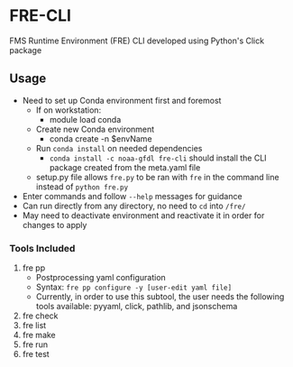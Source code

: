 # FRE-CLI
FMS Runtime Environment (FRE) CLI developed using Python's Click package

## Usage
* Need to set up Conda environment first and foremost
    - If on workstation:
        - module load conda
    - Create new Conda environment
        - conda create -n $envName
    - Run `conda install` on needed dependencies
        - `conda install -c noaa-gfdl fre-cli` should install the CLI package created from the meta.yaml file
    - setup.py file allows `fre.py` to be ran with `fre` in the command line instead of `python fre.py`
* Enter commands and follow `--help` messages for guidance
* Can run directly from any directory, no need to `cd` into `/fre/`
* May need to deactivate environment and reactivate it in order for changes to apply

### Tools Included
1)  fre pp
    - Postprocessing yaml configuration
    - Syntax: `fre pp configure -y [user-edit yaml file]`
    - Currently, in order to use this subtool, the user needs the following tools available: pyyaml, click, pathlib, and jsonschema
2)  fre check
3)  fre list
4)  fre make
5)  fre run
6)  fre test